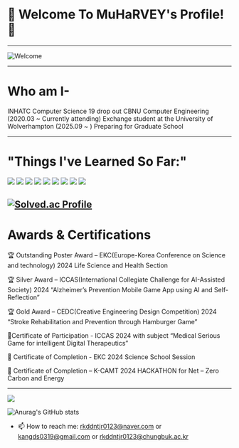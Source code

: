 # 🌟 Welcome To **MuHaRVEY's Profile!** 🌟

---

![Welcome](https://img.shields.io/badge/Welcome-Welcome%20to%20MuHaRVEY's%20Profile!-blue?style=for-the-badge&logo=github)


---
# Who am I- 
INHATC Computer Science 19 drop out
CBNU Computer Engineering (2020.03 ~ Currently attending) 
Exchange student at the University of Wolverhampton (2025.09 ~ )
Preparing for Graduate School

---

 # "Things I've Learned So Far:"

<img src="https://img.shields.io/badge/c++-00599C?style=for-the-badge&logo=c%2B%2B&logoColor=white"> <img src="https://img.shields.io/badge/python-3776AB?style=for-the-badge&logo=python&logoColor=white"> <img src="https://img.shields.io/badge/firebase-FFCA28?style=for-the-badge&logo=firebase&logoColor=white"> <img src="https://img.shields.io/badge/flutter-02569B?style=for-the-badge&logo=flutter&logoColor=white"> <img src="https://img.shields.io/badge/mariaDB-003545?style=for-the-badge&logo=mariaDB&logoColor=white"> <img src="https://img.shields.io/badge/Kotlin-7F52FF?style=for-the-badge&logo=Kotlin&logoColor=white">
 <img src="https://img.shields.io/badge/Android-3DDC84?style=for-the-badge&logo=Android&logoColor=white"> <img src="https://img.shields.io/badge/Google Colab-F9AB00?style=for-the-badge&logo=Google Colab&logoColor=white"> <img src="https://img.shields.io/badge/linux-FCC624?style=for-the-badge&logo=linux&logoColor=black"> 

[![Solved.ac Profile](http://mazassumnida.wtf/api/v2/generate_badge?boj=rkddntjr0123)](https://solved.ac/rkddntjr0123/)
---
# Awards & Certifications

🏆 Outstanding Poster Award – EKC(Europe-Korea Conference on Science and technology) 2024 Life Science and Health Section

🏆 Silver Award – ICCAS(International Collegiate Challenge for AI-Assisted Society) 2024 “Alzheimer’s Prevention Mobile Game App using AI and Self-Reflection”

🏆 Gold Award – CEDC(Creative Engineering Design Competition) 2024 “Stroke Rehabilitation and Prevention through Hamburger Game”

📝Certificate of Participation - ICCAS 2024 with subject “Medical Serious Game for intelligent Digital Therapeutics”

📝 Certificate of Completion - EKC 2024 Science School Session

📝 Certificate of Completion – K-CAMT 2024 HACKATHON for Net – Zero Carbon and Energy

---
<a href="버튼을 눌렀을 때 이동할 링크" target="_blank"><img src="https://img.shields.io/badge/뱃지레이블-배경색?style=뱃지모양&logo=로고&logoColor=로고색상"/></a>

![Anurag's GitHub stats](https://github-readme-stats.vercel.app/api?username=MuHaRVEY&show_icons=true&theme=radical)
- 📫 How to reach me: rkddntjr0123@naver.com or kangds0319@gmail.com or rkddntjr0123@chungbuk.ac.kr
<!--
**MuHaRVEY/MuHaRVEY** is a ✨ _special_ ✨ repository because its `README.md` (this file) appears on your GitHub profile.

Here are some ideas to get you started:

- 🔭 I’m currently working on ...
- 🌱 I’m currently learning ...
- 👯 I’m looking to collaborate on ...
- 🤔 I’m looking for help with ...
- 💬 Ask me about ...
- 😄 Pronouns: ...
- ⚡ Fun fact: ...
-->
